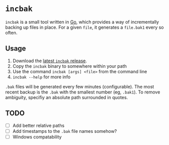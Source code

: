# `incbak`

`incbak` is a small tool written in [Go](https://golang.org/), which provides a way of incrementally backing up files in place. For a given `file`, it generates a `file.bak1` every so often.

## Usage
1. Download the [latest `incbak` release](https://github.com/Samuel-Lewis/Tools/releases).
2. Copy the `incbak` binary to somewhere within your path
3. Use the command `incbak [args] <file>` from the command line
4. `incbak --help` for more info

`.bak` files will be generated every few minutes (configurable). The most recent backup is the `.bak` with the smallest number (eg, `.bak1`). To remove ambiguity, specifiy an absolute path surrounded in quotes.


## TODO
- [ ] Add better relative paths
- [ ] Add timestamps to the `.bak` file names somehow?
- [ ] Windows compatability
